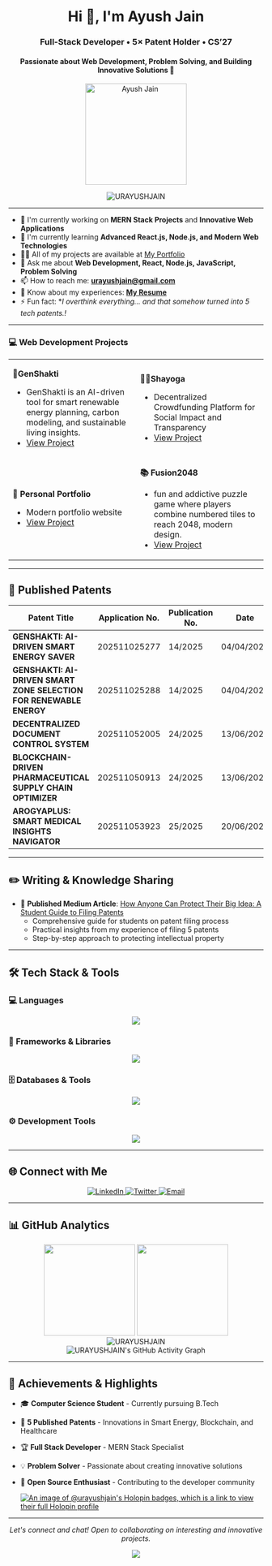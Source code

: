 <h1 align="center">Hi 👋, I'm Ayush Jain</h1>
<h3 align="center">Full-Stack Developer • 5× Patent Holder • CS’27</h3>
<h4 align="center">Passionate about Web Development, Problem Solving, and Building Innovative Solutions 🚀</h4>
<div align="center">
<img src="./ayush (1).ico" alt="Ayush Jain" width="200px"/></div>
<p align="center">
  <img src="https://komarev.com/ghpvc/?username=URAYUSHJAIN&label=Profile%20views&color=0e75b6&style=flat" alt="URAYUSHJAIN" />
</p>


---

- 🔭 I'm currently working on **MERN Stack Projects** and **Innovative Web Applications**
- 🌱 I'm currently learning **Advanced React.js, Node.js, and Modern Web Technologies**
- 👨‍💻 All of my projects are available at [My Portfolio](https://urayushjain.netlify.app/)
- 💬 Ask me about **Web Development, React, Node.js, JavaScript, Problem Solving**
- 📫 How to reach me: **urayushjain@gmail.com**
- 📄 Know about my experiences: **[My Resume](https://drive.google.com/file/d/1blI7Nqdd05OyUxBKjWBchmucsfwygeDp/view?usp=sharing)**
- ⚡ Fun fact: **I overthink everything… and that somehow turned into 5 tech patents.!*

---

### 💻 Web Development Projects
<table>
<tr>
<td width="50%">


**🌿GenShakti**
- GenShakti is an AI-driven tool for smart renewable energy planning, carbon modeling, and sustainable living insights.
- [View Project](https://github.com/URAYUSHJAIN/GenShakti)

</td>
<td width="50%">

**⛓️‍💥Shayoga**
- Decentralized Crowdfunding Platform for Social Impact and Transparency
- [View Project](https://github.com/URAYUSHJAIN/Shayoga)

</td>
</tr>
<tr>
<td width="50%">

**🎨 Personal Portfolio**
- Modern portfolio website
- [View Project](https://urayushjain.netlify.app/)

</td>
<td width="50%">

**📚 Fusion2048**
-  fun and addictive puzzle game where players combine numbered tiles to reach 2048, modern design.
- [View Project](https://github.com/URAYUSHJAIN/Fusion)

</td>
</tr>
</table>

---

## 📜 Published Patents

<div align="center">

| Patent Title | Application No. | Publication No. | Date |
|--------------|-----------------|-----------------|------|
| **GENSHAKTI: AI-DRIVEN SMART ENERGY SAVER** | 202511025277 | 14/2025 | 04/04/2025 |
| **GENSHAKTI: AI-DRIVEN SMART ZONE SELECTION FOR RENEWABLE ENERGY** | 202511025288 | 14/2025 | 04/04/2025 |
| **DECENTRALIZED DOCUMENT CONTROL SYSTEM** | 202511052005 | 24/2025 | 13/06/2025 |
| **BLOCKCHAIN-DRIVEN PHARMACEUTICAL SUPPLY CHAIN OPTIMIZER** | 202511050913 | 24/2025 | 13/06/2025 |
| **AROGYAPLUS: SMART MEDICAL INSIGHTS NAVIGATOR** | 202511053923 | 25/2025 | 20/06/2025 |

</div>

---

## ✏️ Writing & Knowledge Sharing

- 📝 **Published Medium Article**: [How Anyone Can Protect Their Big Idea: A Student Guide to Filing Patents](https://medium.com/@urayushjain/how-anyone-can-protect-their-big-idea-a-student-guide-to-filing-patents-d9f6e6448571)
  - Comprehensive guide for students on patent filing process
  - Practical insights from my experience of filing 5 patents
  - Step-by-step approach to protecting intellectual property
---

## 🛠️ Tech Stack & Tools

### 💻 Languages
<p align="center">
  <img src="https://skillicons.dev/icons?i=c,java,js,html,css" />
</p>

### 🚀 Frameworks & Libraries
<p align="center">
  <img src="https://skillicons.dev/icons?i=react,nodejs,express,tailwind,bootstrap" />
</p>

### 🗄️ Databases & Tools
<p align="center">
  <img src="https://skillicons.dev/icons?i=mongodb,mysql,firebase,postgres,postman" /
</p>

### ⚙️ Development Tools
<p align="center">
  <img src="https://skillicons.dev/icons?i=git,github,vscode,figma,linux,docker,windows,npm" />
  
</p>

---

## 🌐 Connect with Me

<p align="center">
  <a href="https://www.linkedin.com/in/urayushjain/" target="_blank">
    <img src="https://img.shields.io/badge/-LinkedIn-0077B5?style=for-the-badge&logo=linkedin&logoColor=white" alt="LinkedIn"/>
  </a>
  <a href="https://x.com/urayushjain" target="_blank">
    <img src="https://img.shields.io/badge/-Twitter-1DA1F2?style=for-the-badge&logo=twitter&logoColor=white" alt="Twitter"/>
  </a>
  <a href="mailto:urayushjain@gmail.com" target="_blank">
    <img src="https://img.shields.io/badge/-Email-D14836?style=for-the-badge&logo=gmail&logoColor=white" alt="Email"/>
  </a>
  
</p>

---

## 📊 GitHub Analytics

<div align="center">
  <img height="180em" src="https://github-readme-stats.vercel.app/api?username=URAYUSHJAIN&show_icons=true&theme=tokyonight&include_all_commits=true&count_private=true"/>
  <img height="180em" src="https://github-readme-stats.vercel.app/api/top-langs/?username=URAYUSHJAIN&layout=compact&langs_count=7&theme=tokyonight"/>
</div>

<div align="center">
  <img src="https://github-readme-streak-stats.herokuapp.com/?user=URAYUSHJAIN&theme=tokyonight" alt="URAYUSHJAIN" />
</div>

<div align="center">
  <img src="https://github-readme-activity-graph.vercel.app/graph?username=URAYUSHJAIN&theme=tokyo-night" alt="URAYUSHJAIN's GitHub Activity Graph"/>
</div>

---

## 🏅 Achievements & Highlights

- 🎓 **Computer Science Student** - Currently pursuing B.Tech
- 🔬 **5 Published Patents** - Innovations in Smart Energy, Blockchain, and Healthcare
- 🏆 **Full Stack Developer** - MERN Stack Specialist
- 💡 **Problem Solver** - Passionate about creating innovative solutions
- 🌟 **Open Source Enthusiast** - Contributing to the developer community

  [![An image of @urayushjain's Holopin badges, which is a link to view their full Holopin profile](https://holopin.me/urayushjain)](https://holopin.io/@urayushjain)



---

<p align="center">
  <i>Let's connect and chat! Open to collaborating on interesting and innovative projects.</i>
</p>

<p align="center">
  <img src="https://capsule-render.vercel.app/api?type=waving&color=gradient&height=100&section=footer"/>
</p
